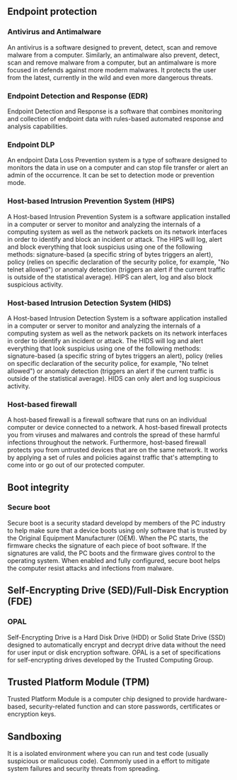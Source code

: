 ## Endpoint protection

### Antivirus and Antimalware
An antivirus is a software designed to prevent, detect, scan and remove malware from a computer. Similarly, an antimalware also prevent, detect, scan and remove malware from a computer, but an antimalware is more focused in defends against more modern malwares. It protects the user from the latest, currently in the wild and even more dangerous threats.

### Endpoint Detection and Response (EDR)
Endpoint Detection and Response is a software that combines monitoring and collection of endpoint data with rules-based automated response and analysis capabilities.

### Endpoint DLP
An endpoint Data Loss Prevention system is a type of software designed to monitors the data in use on a computer and can stop file transfer or alert an admin of the occurrence. It can be set to detection mode or prevention mode.

### Host-based Intrusion Prevention System (HIPS)
A Host-based Intrusion Prevention System is a software application installed in a computer or server to monitor and analyzing the internals of a computing system as well as the network packets on its network interfaces in order to identify and block an incident or attack. The HIPS will log, alert and block everything that look suspicius using one of the following methods: signature-based (a specific string of bytes triggers an alert), policy (relies on specific declaration of the security police, for example, "No telnet allowed") or anomaly detection (triggers an alert if the current traffic is outside of the statistical average). HIPS can alert, log and also block suspicious activity.

### Host-based Intrusion Detection System (HIDS)
A Host-based Intrusion Detection System is a software application installed in a computer or server to monitor and analyzing the internals of a computing system as well as the network packets on its network interfaces in order to identify an incident or attack. The HIDS will log and alert everything that look suspicius using one of the following methods: signature-based (a specific string of bytes triggers an alert), policy (relies on specific declaration of the security police, for example, "No telnet allowed") or anomaly detection (triggers an alert if the current traffic is outside of the statistical average). HIDS can only alert and log suspicious activity.

### Host-based firewall
A host-based firewall is a firewall software that runs on an individual computer or device connected to a network. A host-based firewall protects you from viruses and malwares and controls the spread of these harmful infections throughout the network. Furthermore, host-based firewall protects you from untrusted devices that are on the same network. It works by applying a set of rules and policies against traffic that's attempting to come into or go out of our protected computer.

## Boot integrity
### Secure boot
Secure boot is a security stadard developd by members of the PC industry to help make sure that a device boots using only software that is trusted by the Original Equipment Manufacturer (OEM). When the PC starts, the firmware checks the signature of each piece of boot software. If the signatures are valid, the PC boots and the firmware gives control to the operating system. When enabled and fully configured, secure boot helps the computer resist attacks and infections from malware.

## Self-Encrypting Drive (SED)/Full-Disk Encryption (FDE)
### OPAL
Self-Encrypting Drive is a Hard Disk Drive (HDD) or Solid State Drive (SSD) designed to automatically encrypt and decrypt drive data without the need for user input or disk encryption software. OPAL is a set of specifications for self-encrypting drives developed by the Trusted Computing Group.

## Trusted Platform Module (TPM)
Trusted Platform Module is a computer chip designed to provide hardware-based, security-related function and can store passwords, certificates or encryption keys.

## Sandboxing
It is a isolated environment where you can run and test code (usually suspicious or malicuous code). Commonly used in a effort to mitigate system failures and security threats from spreading.

